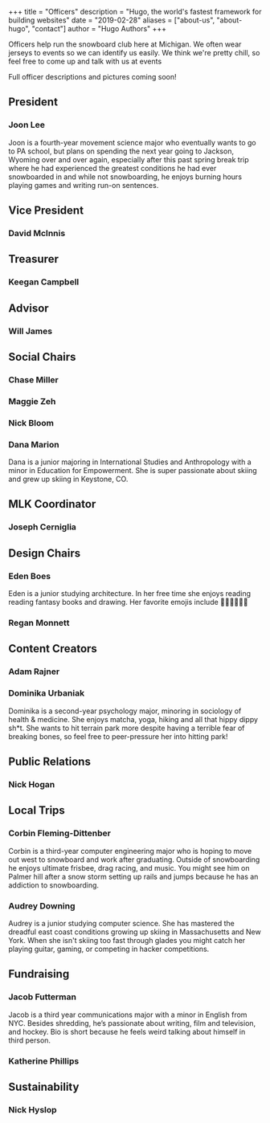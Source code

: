 +++
title = "Officers"
description = "Hugo, the world's fastest framework for building websites"
date = "2019-02-28"
aliases = ["about-us", "about-hugo", "contact"]
author = "Hugo Authors"
+++

Officers help run the snowboard club here at Michigan. We often wear jerseys to events so we can identify us easily. We think we're pretty chill, so feel free to come up and talk with us at events

Full officer descriptions and pictures coming soon!

## President
### Joon Lee

Joon is a fourth-year movement science major who eventually wants to go to PA school, but plans on spending the next year going to Jackson, Wyoming over and over again, especially after this past spring break trip where he had experienced the greatest conditions he had ever snowboarded in and while not snowboarding, he enjoys burning hours playing games and writing run-on sentences.

## Vice President
### David McInnis

## Treasurer
### Keegan Campbell

## Advisor
### Will James

## Social Chairs
### Chase Miller
### Maggie Zeh
### Nick Bloom
### Dana Marion
Dana is a junior majoring in International Studies and Anthropology with a minor in Education for Empowerment. She is super passionate about skiing and grew up skiing in Keystone, CO.

## MLK Coordinator
### Joseph Cerniglia

## Design Chairs
### Eden Boes
Eden is a junior studying architecture. In her free time she enjoys reading reading fantasy books and drawing. Her favorite emojis include 🤠🕺😵‍💫🫡🫣
### Regan Monnett

## Content Creators
### Adam Rajner
### Dominika Urbaniak
Dominika is a second-year psychology major, minoring in sociology of health & medicine. She enjoys matcha, yoga, hiking and all that hippy dippy sh*t. She wants to hit terrain park more despite having a terrible fear of breaking bones, so feel free to peer-pressure her into hitting park!

## Public Relations
### Nick Hogan

## Local Trips
### Corbin Fleming-Dittenber
Corbin is a third-year computer engineering major who is hoping to move out west to snowboard and work after graduating. Outside of snowboarding he enjoys ultimate frisbee, drag racing, and music. You might see him on Palmer hill after a snow storm setting up rails and jumps because he has an addiction to snowboarding.
### Audrey Downing
Audrey is a junior studying computer science. She has mastered the dreadful east coast conditions growing up skiing in Massachusetts and New York. When she isn't skiing too fast through glades you might catch her playing guitar, gaming, or competing in hacker competitions.
## Fundraising
### Jacob Futterman
Jacob is a third year communications major with a minor in English from NYC. Besides shredding, he’s passionate about writing, film and television, and hockey. Bio is short because he feels weird talking about himself in third person.
### Katherine Phillips

## Sustainability
### Nick Hyslop